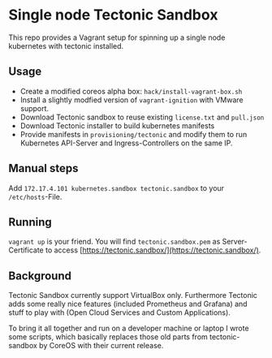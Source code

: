 # Single node Tectonic Sandbox

This repo provides a Vagrant setup for spinning up a single node kubernetes with tectonic installed.

## Usage

- Create a modified coreos alpha box: `hack/install-vagrant-box.sh`
- Install a slightly modfied version of `vagrant-ignition` with VMware support.
- Download Tectonic sandbox to reuse existing `license.txt` and `pull.json`
- Download Tectonic installer to build kubernetes manifests
- Provide manifests in `provisioning/tectonic` and modify them to run Kubernetes API-Server and Ingress-Controllers on the same IP.

## Manual steps

Add `172.17.4.101 kubernetes.sandbox tectonic.sandbox` to your `/etc/hosts`-File.

## Running

`vagrant up` is your friend. You will find `tectonic.sandbox.pem` as Server-Certificate to access [https://tectonic.sandbox/](https://tectonic.sandbox/).

## Background

Tectonic Sandbox currently support VirtualBox only. Furthermore Tectonic adds some really nice features (included Prometheus and Grafana) and stuff to play with (Open Cloud Services and Custom Applications).

To bring it all together and run on a developer machine or laptop I wrote some scripts, which basically replaces those old parts from tectonic-sandbox by CoreOS with their current release.